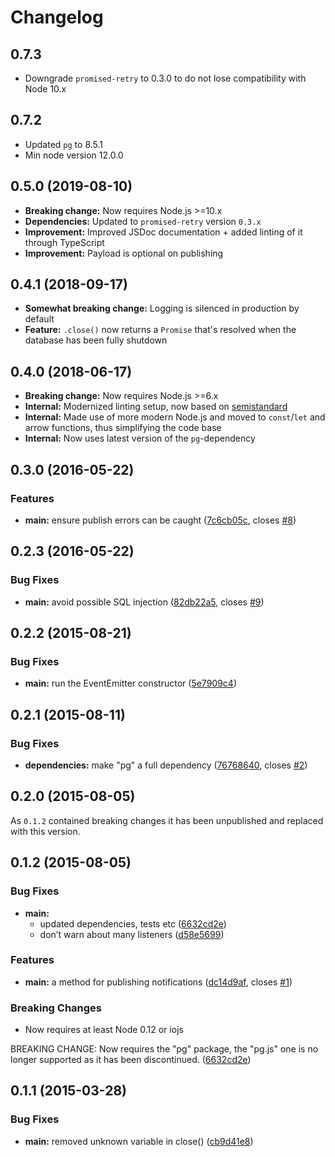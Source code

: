 # Changelog

## 0.7.3

* Downgrade `promised-retry` to 0.3.0 to do not lose compatibility
  with Node 10.x

## 0.7.2

* Updated `pg` to 8.5.1
* Min node version 12.0.0

## 0.5.0 (2019-08-10)

* **Breaking change:** Now requires Node.js >=10.x
* **Dependencies:** Updated to `promised-retry` version `0.3.x`
* **Improvement:** Improved JSDoc documentation + added linting of it through TypeScript
* **Improvement:** Payload is optional on publishing

## 0.4.1 (2018-09-17)

* **Somewhat breaking change:** Logging is silenced in production by default
* **Feature:** `.close()` now returns a `Promise` that's resolved when the database has been fully shutdown

## 0.4.0 (2018-06-17)

* **Breaking change:** Now requires Node.js >=6.x
* **Internal:** Modernized linting setup, now based on [semistandard](https://github.com/Flet/semistandard)
* **Internal:** Made use of more modern Node.js and moved to `const`/`let` and arrow functions, thus simplifying the code base
* **Internal:** Now uses latest version of the `pg`-dependency

## 0.3.0 (2016-05-22)

### Features

* **main:** ensure publish errors can be caught ([7c6cb05c](http://github.com/voxpelli/node-pg-pubsub/commit/7c6cb05c1a40b9b4e7f5a8f7d3ba12311c778230), closes [#8](http://github.com/voxpelli/node-pg-pubsub/issues/8))

## 0.2.3 (2016-05-22)

### Bug Fixes

* **main:** avoid possible SQL injection ([82db22a5](http://github.com/voxpelli/node-pg-pubsub/commit/82db22a5b6ec27dd95be4e8e0e812de627fd5c9f), closes [#9](http://github.com/voxpelli/node-pg-pubsub/issues/9))

## 0.2.2 (2015-08-21)

### Bug Fixes

* **main:** run the EventEmitter constructor ([5e7909c4](http://github.com/voxpelli/node-pg-pubsub/commit/5e7909c440848b07b4824eb5c2a684d7a0b37cfc))

## 0.2.1 (2015-08-11)

### Bug Fixes

* **dependencies:** make "pg" a full dependency ([76768640](http://github.com/voxpelli/node-pg-pubsub/commit/767686400fc3099a573a359fecc8d7ef4a5065f4), closes [#2](http://github.com/voxpelli/node-pg-pubsub/issues/2))

## 0.2.0 (2015-08-05)

As `0.1.2` contained breaking changes it has been unpublished and replaced with this version.

## 0.1.2 (2015-08-05)

### Bug Fixes

* **main:**
  * updated dependencies, tests etc ([6632cd2e](http://github.com/voxpelli/node-pg-pubsub/commit/6632cd2ef0a469d4345f50f82aa357192571503e))
  * don’t warn about many listeners ([d58e5699](http://github.com/voxpelli/node-pg-pubsub/commit/d58e5699be134e4c42f09cce4a43adea2267cf40))

### Features

* **main:** a method for publishing notifications ([dc14d9af](http://github.com/voxpelli/node-pg-pubsub/commit/dc14d9af9294511dcba4a0cf70377167cf01115c), closes [#1](http://github.com/voxpelli/node-pg-pubsub/issues/1))

### Breaking Changes

* Now requires at least Node 0.12 or iojs

BREAKING CHANGE: Now requires the "pg" package, the "pg.js" one is no longer supported as it has been discontinued.
 ([6632cd2e](http://github.com/voxpelli/node-pg-pubsub/commit/6632cd2ef0a469d4345f50f82aa357192571503e))

## 0.1.1 (2015-03-28)

### Bug Fixes

* **main:** removed unknown variable in close() ([cb9d41e8](http://github.com/voxpelli/node-pg-pubsub/commit/cb9d41e82f6a9ab5208466407650bd2af4af2b06))
